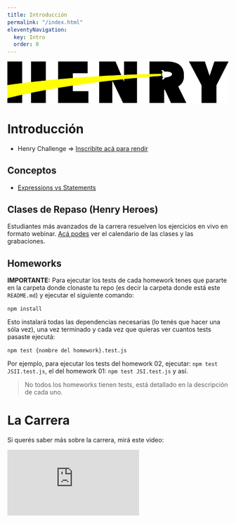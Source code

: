 ```yaml
---
title: Introducción
permalink: "/index.html"
eleventyNavigation:
  key: Intro
  order: 0
---
```


![HenryLogo](/_src/assets/logo.png)

# Introducción

<!-- # Modulo 0 - Prep

* [00 - Primeros Pasos](./00-PrimerosPasos)
* [01 - Git](./01-Git)
* [02 - I - Introducción a Javascript: Variables, tipos de datos y funciones](./02-JS-I)
* [03 - II- Flujos de control, operadores de comparación, bucles for](./03-JS-II)
* [04 - III - continuación de bucles for y Arrays](./04-JS-III)
* [05 - IV - Objetos](./05-JS-IV)
* [06 - V - Clases y prototype](./06-JS-V)
* [07 - VI - Callbacks](./07-JS-VI)
* [08 - HTML](./08-HTML)
* [09 - CSS](./09-CSS-Positioning) -->

* Henry Challenge => [Inscribite acá para rendir](https://challenge.prep.soyhenry.com/)

## Conceptos

* [Expressions vs Statements](./JS-conceptos/Statements-Expressions/)

## Clases de Repaso (Henry Heroes)

Estudiantes más avanzados de la carrera resuelven los ejercicios en vivo en formato webinar.
[Acá podes](https://docs.google.com/spreadsheets/d/e/2PACX-1vQwV-pEgWuxqI1B3pdVI0lbeqPB0a6LHPk6-DQlifDdX9Rue_Ul4YTOxoOg-hhofv6U0f32OoXOU2Wf/pubhtml) ver el calendario de las clases y las grabaciones.

## Homeworks

__IMPORTANTE:__ Para ejecutar los tests de cada homework tenes que pararte en la carpeta donde clonaste tu repo (es decir la carpeta donde está este `README.md`) y ejecutar el siguiente comando:

```shell
npm install
```

Esto instalará todas las dependencias necesarias (lo tenés que hacer una sóla vez), una vez terminado y cada vez que quieras ver cuantos tests pasaste ejecutá:

```shell
npm test {nombre del homework}.test.js
```

Por ejemplo, para ejecutar los tests del homework 02, ejecutar: `npm test JSII.test.js`, el del homework 01: `npm test JSI.test.js`
y así.

> No todos los homeworks tienen tests, está detallado en la descripción de cada uno.

# La Carrera

Si querés saber más sobre la carrera, mirá este video:

<div class="container">
<iframe class="responsive-iframe" src="https://player.vimeo.com/video/426051769" frameborder="0" allow="autoplay; fullscreen"></iframe>
</div>
